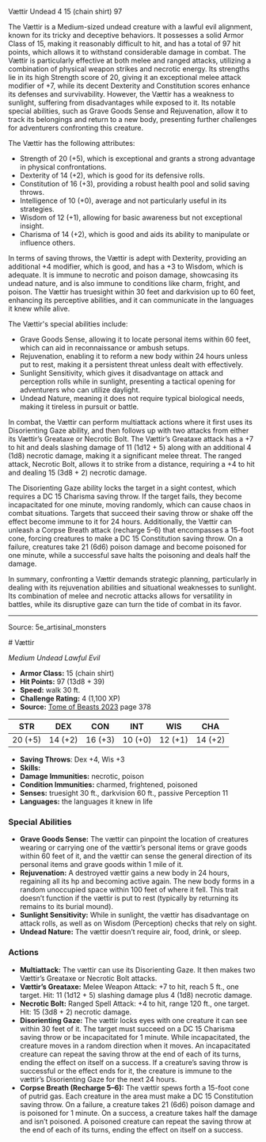 <MonsterName/>Vættir</MonsterName>
<CreatureType/>Undead</CreatureType>
<CR/>4</CR>
<AC/>15 (chain shirt)</AC>
<HP/>97</HP>
<summary>The Vættir is a Medium-sized undead creature with a lawful evil alignment, known for its tricky and deceptive behaviors. It possesses a solid Armor Class of 15, making it reasonably difficult to hit, and has a total of 97 hit points, which allows it to withstand considerable damage in combat. The Vættir is particularly effective at both melee and ranged attacks, utilizing a combination of physical weapon strikes and necrotic energy. Its strengths lie in its high Strength score of 20, giving it an exceptional melee attack modifier of +7, while its decent Dexterity and Constitution scores enhance its defenses and survivability. However, the Vættir has a weakness to sunlight, suffering from disadvantages while exposed to it. Its notable special abilities, such as Grave Goods Sense and Rejuvenation, allow it to track its belongings and return to a new body, presenting further challenges for adventurers confronting this creature.</summary>

<detail>

The Vættir has the following attributes:
- Strength of 20 (+5), which is exceptional and grants a strong advantage in physical confrontations.
- Dexterity of 14 (+2), which is good for its defensive rolls.
- Constitution of 16 (+3), providing a robust health pool and solid saving throws.
- Intelligence of 10 (+0), average and not particularly useful in its strategies.
- Wisdom of 12 (+1), allowing for basic awareness but not exceptional insight.
- Charisma of 14 (+2), which is good and aids its ability to manipulate or influence others.

In terms of saving throws, the Vættir is adept with Dexterity, providing an additional +4 modifier, which is good, and has a +3 to Wisdom, which is adequate. It is immune to necrotic and poison damage, showcasing its undead nature, and is also immune to conditions like charm, fright, and poison. The Vættir has truesight within 30 feet and darkvision up to 60 feet, enhancing its perceptive abilities, and it can communicate in the languages it knew while alive.

The Vættir's special abilities include:
- Grave Goods Sense, allowing it to locate personal items within 60 feet, which can aid in reconnaissance or ambush setups.
- Rejuvenation, enabling it to reform a new body within 24 hours unless put to rest, making it a persistent threat unless dealt with effectively.
- Sunlight Sensitivity, which gives it disadvantage on attack and perception rolls while in sunlight, presenting a tactical opening for adventurers who can utilize daylight.
- Undead Nature, meaning it does not require typical biological needs, making it tireless in pursuit or battle.

In combat, the Vættir can perform multiattack actions where it first uses its Disorienting Gaze ability, and then follows up with two attacks from either its Vættir’s Greataxe or Necrotic Bolt. The Vættir’s Greataxe attack has a +7 to hit and deals slashing damage of 11 (1d12 + 5) along with an additional 4 (1d8) necrotic damage, making it a significant melee threat. The ranged attack, Necrotic Bolt, allows it to strike from a distance, requiring a +4 to hit and dealing 15 (3d8 + 2) necrotic damage.

The Disorienting Gaze ability locks the target in a sight contest, which requires a DC 15 Charisma saving throw. If the target fails, they become incapacitated for one minute, moving randomly, which can cause chaos in combat situations. Targets that succeed their saving throw or shake off the effect become immune to it for 24 hours. Additionally, the Vættir can unleash a Corpse Breath attack (recharge 5–6) that encompasses a 15-foot cone, forcing creatures to make a DC 15 Constitution saving throw. On a failure, creatures take 21 (6d6) poison damage and become poisoned for one minute, while a successful save halts the poisoning and deals half the damage.

In summary, confronting a Vættir demands strategic planning, particularly in dealing with its rejuvenation abilities and situational weaknesses to sunlight. Its combination of melee and necrotic attacks allows for versatility in battles, while its disruptive gaze can turn the tide of combat in its favor.</detail>



---

Source: 5e_artisinal_monsters

<statblock>
# Vættir

*Medium* *Undead* *Lawful Evil*

- **Armor Class:** 15 (chain shirt)
- **Hit Points:** 97 (13d8 + 39)
- **Speed:** walk 30 ft.
- **Challenge Rating:** 4 (1,100 XP)
- **Source:** [Tome of Beasts 2023](https://koboldpress.com/kpstore/product/tome-of-beasts-1-2023-edition/) page 378

| STR | DEX | CON | INT | WIS | CHA |
| --- | --- | --- | --- | --- | --- |
| 20 (+5) | 14 (+2) | 16 (+3) | 10 (+0) | 12 (+1) | 14 (+2) |

- **Saving Throws**: Dex +4, Wis +3
- **Skills:** 
- **Damage Immunities:** necrotic, poison
- **Condition Immunities:** charmed, frightened, poisoned
- **Senses:** truesight 30 ft., darkvision 60 ft., passive Perception 11
- **Languages:** the languages it knew in life

### Special Abilities

- **Grave Goods Sense:** The vættir can pinpoint the location of creatures wearing or carrying one of the vættir’s personal items or grave goods within 60 feet of it, and the vættir can sense the general direction of its personal items and grave goods within 1 mile of it.
- **Rejuvenation:** A destroyed vættir gains a new body in 24 hours, regaining all its hp and becoming active again. The new body forms in a random unoccupied space within 100 feet of where it fell. This trait doesn’t function if the vættir is put to rest (typically by returning its remains to its burial mound).
- **Sunlight Sensitivity:** While in sunlight, the vættir has disadvantage on attack rolls, as well as on Wisdom (Perception) checks that rely on sight.
- **Undead Nature:** The vættir doesn’t require air, food, drink, or sleep.

### Actions

- **Multiattack:** The vættir can use its Disorienting Gaze. It then makes two Vættir’s Greataxe or Necrotic Bolt attacks.
- **Vættir’s Greataxe:** Melee Weapon Attack: +7 to hit, reach 5 ft., one target. Hit: 11 (1d12 + 5) slashing damage plus 4 (1d8) necrotic damage.
- **Necrotic Bolt:** Ranged Spell Attack: +4 to hit, range 120 ft., one target. Hit: 15 (3d8 + 2) necrotic damage.
- **Disorienting Gaze:** The vættir locks eyes with one creature it can see within 30 feet of it. The target must succeed on a DC 15 Charisma saving throw or be incapacitated for 1 minute. While incapacitated, the creature moves in a random direction when it moves. An incapacitated creature can repeat the saving throw at the end of each of its turns, ending the effect on itself on a success. If a creature’s saving throw is successful or the effect ends for it, the creature is immune to the vættir’s Disorienting Gaze for the next 24 hours.
- **Corpse Breath (Recharge 5–6):** The vættir spews forth a 15-foot cone of putrid gas. Each creature in the area must make a DC 15 Constitution saving throw. On a failure, a creature takes 21 (6d6) poison damage and is poisoned for 1 minute. On a success, a creature takes half the damage and isn’t poisoned. A poisoned creature can repeat the saving throw at the end of each of its turns, ending the effect on itself on a success.
</statblock>


